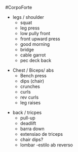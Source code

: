 #CorpoForte

- legs / shoulder
	- squat
	- leg press
	- low pully front
	- front upward press
	- good morning
	- bridge
	- cable garrot
	- pec deck back

* Chest / Biceps/ abs
	* Bench press
	* dips (chair)
	* crunches
	* curls
	* rev curls
	* leg raises

- back / tricpes
	- pull-up 
	- deadlift
	- barra down
	- extensiao de triceps
	- chair dips?
	- lombar -estilo ab reverso